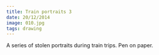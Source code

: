 ```yaml
---
title: Train portraits 3
date: 20/12/2014
image: 010.jpg
tags: drawing
---
```


A series of stolen portraits during train trips.
Pen on paper.
